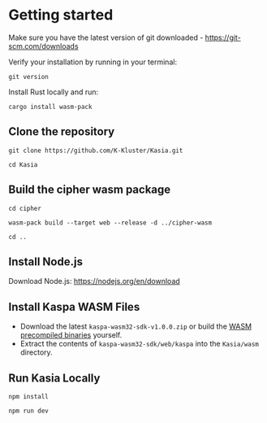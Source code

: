 # Getting started

Make sure you have the latest version of git downloaded - https://git-scm.com/downloads

Verify your installation by running in your terminal:
```
git version
```
Install Rust locally and run: 
```
cargo install wasm-pack
```

## Clone the repository
```
git clone https://github.com/K-Kluster/Kasia.git
```
```
cd Kasia
```

## Build the cipher wasm package

```
cd cipher
```
```
wasm-pack build --target web --release -d ../cipher-wasm
```
```
cd ..
```

## Install Node.js 
Download Node.js: https://nodejs.org/en/download

## Install Kaspa WASM Files

- Download the latest `kaspa-wasm32-sdk-v1.0.0.zip` or build the [WASM precompiled binaries](https://github.com/kaspanet/rusty-kaspa/releases) yourself.
- Extract the contents of `kaspa-wasm32-sdk/web/kaspa` into the `Kasia/wasm` directory.

## Run Kasia Locally
```
npm install
```
```
npm run dev
```
